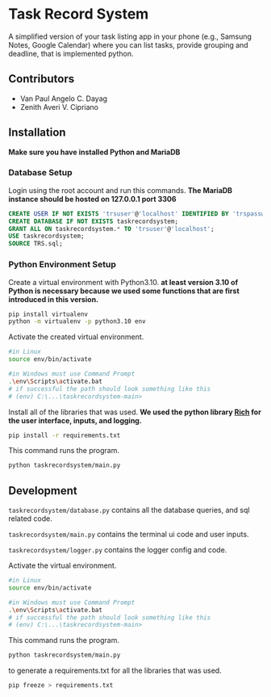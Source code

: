 # Task Record System

A simplified version of your task listing app in your phone (e.g., Samsung Notes, Google Calendar) where you can list tasks, provide grouping and deadline, that is implemented python.

## Contributors

- Van Paul Angelo C. Dayag
- Zenith Averi V. Cipriano

## Installation

**Make sure you have installed Python and MariaDB**

### Database Setup

Login using the root account and run this commands. **The MariaDB instance should be hosted on 127.0.0.1 port 3306**

```sql
CREATE USER IF NOT EXISTS 'trsuser'@'localhost' IDENTIFIED BY 'trspassword';
CREATE DATABASE IF NOT EXISTS taskrecordsystem;
GRANT ALL ON taskrecordsystem.* TO 'trsuser'@'localhost';
USE taskrecordsystem;
SOURCE TRS.sql;
```

### Python Environment Setup

Create a virtual environment with Python3.10. **at least version 3.10 of Python is necessary because we used some functions that are first introduced in this version.**

```bash
pip install virtualenv
python -m virtualenv -p python3.10 env
```

Activate the created virtual environment.

```bash
#in Linux
source env/bin/activate

#in Windows must use Command Prompt
.\env\Scripts\activate.bat
# if successful the path should look something like this
# (env) C:\...\taskrecordsystem-main>
```

Install all of the libraries that was used. **We used the python library [Rich](https://github.com/Textualize/rich) for the user interface, inputs, and logging.**

```bash
pip install -r requirements.txt
```

This command runs the program.

```bash
python taskrecordsystem/main.py
```

## Development

`taskrecordsystem/database.py` contains all the database queries, and sql related code.

`taskrecordsystem/main.py` contains the terminal ui code and user inputs.

`taskrecordsystem/logger.py` contains the logger config and code.

Activate the virtual environment.

```bash
#in Linux
source env/bin/activate

#in Windows must use Command Prompt
.\env\Scripts\activate.bat
# if successful the path should look something like this
# (env) C:\...\taskrecordsystem-main>
```

This command runs the program.

```bash
python taskrecordsystem/main.py
```

to generate a requirements.txt for all the libraries that was used.

```bash
pip freeze > requirements.txt
```
